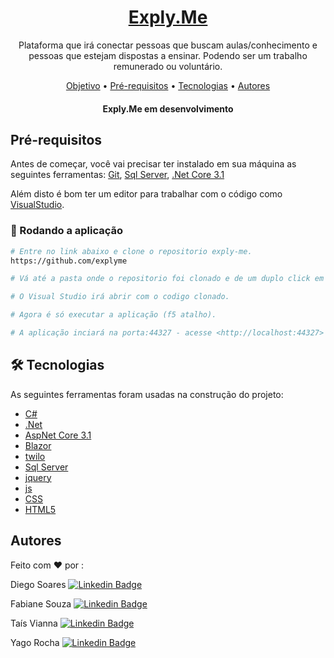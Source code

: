 <h1 align="center">
    <a href="https://exply.me">Exply.Me</a>
</h1>
<p align="center" id="objetivo">Plataforma que irá conectar pessoas que buscam aulas/conhecimento e pessoas que estejam dispostas a ensinar. Podendo ser um trabalho remunerado ou voluntário. </p>

<p align="center">
 <a href="#objetivo">Objetivo</a> •
 <a href="#prerequisitos">Pré-requisitos</a> •  
 <a href="#tecnologias">Tecnologias</a> •
 <a href="#autor">Autores</a>
</p>

<h4 align="center"> 
	Exply.Me em desenvolvimento
</h4>

<h2 id="prerequisitos"><b>Pré-requisitos</b></h2

Antes de começar, você vai precisar ter instalado em sua máquina as seguintes ferramentas:
[Git](https://git-scm.com), [Sql Server](https://www.microsoft.com/en-us/sql-server), [.Net Core 3.1](https://dotnet.microsoft.com/download/dotnet-core/3.1)

Além disto é bom ter um editor para trabalhar com o código como [VisualStudio](https://visualstudio.com/).


### 🎲 Rodando a aplicação

```bash
# Entre no link abaixo e clone o repositorio exply-me.
https://github.com/explyme

# Vá até a pasta onde o repositorio foi clonado e de um duplo click em "ExplyMe.sln".

# O Visual Studio irá abrir com o codigo clonado.

# Agora é só executar a aplicação (f5 atalho).

# A aplicação inciará na porta:44327 - acesse <http://localhost:44327>
```
<h2 id="tecnologias"><b>🛠 Tecnologias</b></h2>

As seguintes ferramentas foram usadas na construção do projeto:

- [C#](https://docs.microsoft.com/pt-br/dotnet/csharp/)
- [.Net](https://dotnet.microsoft.com/apps/aspnet)
- [AspNet Core 3.1](https://docs.microsoft.com/pt-br/aspnet/core/?view=aspnetcore-3.1)
- [Blazor](https://dotnet.microsoft.com/apps/aspnet/web-apps/blazor)
- [twilo](https://www.twilio.com/)
- [Sql Server](https://www.microsoft.com/en-us/sql-server)
- [jquery](https://jquery.com/)
- [js](https://www.javascript.com/)
- [CSS](https://www.w3.org/Style/CSS/Overview.en.html)
- [HTML5](https://www.w3schools.com/html/)

<h2 id="autor"><b>Autores</b></h2>

Feito com ❤️ por :

Diego Soares
[![Linkedin Badge](https://img.shields.io/badge/-Diego-blue?style=flat-square&logo=Linkedin&logoColor=white&link=https://www.linkedin.com/in/diego-soares-b4091b103)](https://www.linkedin.com/in/diego-soares-b4091b103/)

Fabiane Souza
[![Linkedin Badge](https://img.shields.io/badge/-Fabiane-blue?style=flat-square&logo=Linkedin&logoColor=white&link=https://www.linkedin.com/in/fabianegbsouza/)](https://www.linkedin.com/in/fabianegbsouza/) 

Taís Vianna
[![Linkedin Badge](https://img.shields.io/badge/-Taís-blue?style=flat-square&logo=Linkedin&logoColor=white&link=https://www.linkedin.com/in/taiisvianna/)](https://www.linkedin.com/in/taiisvianna/)

Yago Rocha
[![Linkedin Badge](https://img.shields.io/badge/-Yago-blue?style=flat-square&logo=Linkedin&logoColor=white&link=https://www.linkedin.com/in/yago-rocha/)](https://www.linkedin.com/in/yago-rocha/)
